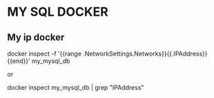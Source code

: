 # MY SQL DOCKER
## My ip docker
docker inspect -f '{{range .NetworkSettings.Networks}}{{.IPAddress}}{{end}}' my_mysql_db

or

docker inspect my_mysql_db | grep "IPAddress"
